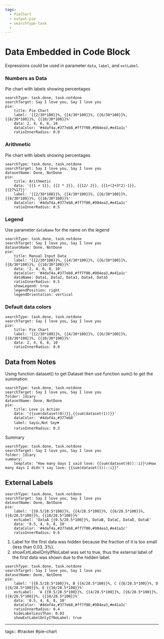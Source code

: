 ```yaml
---
tags:
  - PieChart
  - output-pie
  - searchType-task
  -
---
```

# Data Embedded in Code Block

Expressions could be used in parameter `data`, `label`, and `extLabel`.

### Numbers as Data

Pie chart with labels showing percentages

```tracker
searchType: task.done, task.notdone
searchTarget: Say I love you, Say I love you
pie:
    title: Pie Chart
    label: '{{2/30*100}}%, {{4/30*100}}%, {{6/30*100}}%, {{8/30*100}}%, {{10/30*100}}%'
    data: 2, 4, 6, 8, 10
    dataColor: '#4daf4a,#377eb8,#ff7f00,#984ea3,#e41a1c'
    ratioInnerRadius: 0.0
```

### Arithmetic

Pie chart with labels showing percentages

```tracker
searchType: task.done, task.notdone
searchTarget: Say I love you, Say I love you
datasetName: Done, NotDone
pie:
    title: Arithmetic
    data: '{{1 + 1}}, {{2 * 2}}, {{12/ 2}}, {{1+(2+3*2)-1}}, {{27%17}}'
    label: '{{2/30*100}}%, {{4/30*100}}%, {{6/30*100}}%, {{8/30*100}}%, {{10/30*100}}%'
    dataColor: '#4daf4a,#377eb8,#ff7f00,#984ea3,#e41a1c'
    ratioInnerRadius: 0.5
```

### Legend

Use parameter `dataName` for the name on the legend

```tracker
searchType: task.done, task.notdone
searchTarget: Say I love you, Say I love you
datasetName: Done, NotDone
pie:
    title: Manual Input Data
    label: '{{2/30*100}}%, {{4/30*100}}%, {{6/30*100}}%, {{8/30*100}}%, {{10/30*100}}%'
    data: '2, 4, 6, 8, 10'
    dataColor: '#4daf4a,#377eb8,#ff7f00,#984ea3,#e41a1c'
    dataName: Data1, Data2, Data3, Data4, Data5
    ratioInnerRadius: 0.5
    showLegend: true
    legendPosition: right
    legendOrientation: vertical
```

### Default data colors

```tracker
searchType: task.done, task.notdone
searchTarget: Say I love you, Say I love you
pie:
    title: Pie Chart
    label: '{{2/30*100}}%, {{4/30*100}}%, {{6/30*100}}%, {{8/30*100}}%, {{10/30*100}}%'
    data: 2, 4, 6, 8, 10
    ratioInnerRadius: 0.0
```

## Data from Notes

Using function dataset() to get Dataset then use function sum() to get the summation

```tracker
searchType: task.done, task.notdone
searchTarget: Say I love you, Say I love you
folder: Ξdiary
datasetName: Done, NotDone
pie:
    title: Love is Action
    data: '{{sum(dataset(0))}},{{sum(dataset(1))}}'
    dataColor: '#4daf4a,#377eb8'
    label: Say👍,Not Say💔
    ratioInnerRadius: 0.3
```

Summary

```tracker
searchType: task.done, task.notdone
searchTarget: Say I love you, Say I love you
folder: Ξdiary
summary:
    template: "How many days I said love: {{sum(dataset(0))::i}}\nHow many days I didn't say love: {{sum(dataset(1))::i}}"
```

## External Labels

```tracker
searchType: task.done, task.notdone
searchTarget: Say I love you, Say I love you
datasetName: Done, NotDone
pie:
    label: '{{0.5/28.5*100}}%, {{4/28.5*100}}%, {{6/28.5*100}}%, {{8/28.5*100}}%, {{10/28.5*100}}%'
    extLabel: 'DataA {{0.5/28.5*100}}%, DataB, DataC, DataD, DataE'
    data: '0.5, 4, 6, 8, 10'
    dataColor: '#4daf4a,#377eb8,#ff7f00,#984ea3,#e41a1c'
    ratioInnerRadius: 0.6
```

1. Label for the first data was hidden because the fraction of it is too small (less than 0.03, 3%).
2. showExtLabelOnlyIfNoLabel was set to true, thus the external label of the first data was shown due to the hidden label.

```tracker
searchType: task.done, task.notdone
searchTarget: Say I love you, Say I love you
datasetName: Done, NotDone
pie:
    label: '{{0.5/28.5*100}}%, B {{4/28.5*100}}%, C {{6/28.5*100}}%, D {{8/28.5*100}}%, E {{10/28.5*100}}%'
    extLabel:  'A {{0.5/28.5*100}}%, {{4/28.5*100}}%, {{6/28.5*100}}%, {{8/28.5*100}}%, {{10/28.5*100}}%'
    data: '0.5, 4, 6, 8, 10'
    dataColor: '#4daf4a,#377eb8,#ff7f00,#984ea3,#e41a1c'
    ratioInnerRadius: 0.4
    hideLabelLessThan: 0.03
    showExtLabelOnlyIfNoLabel: true
```

---

tags:: #tracker #pie-chart
